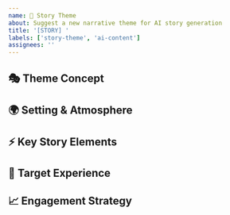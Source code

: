 ```yaml
---
name: 📖 Story Theme
about: Suggest a new narrative theme for AI story generation
title: '[STORY] '
labels: ['story-theme', 'ai-content']
assignees: ''
---
```


## 🎭 Theme Concept
<!-- Describe the narrative theme -->

## 🌍 Setting & Atmosphere
<!-- Where does this story take place? What's the mood? -->

## ⚡ Key Story Elements
<!-- Important themes, conflicts, or character types -->

## 🎯 Target Experience
<!-- What should players feel? What choices matter? -->

## 📈 Engagement Strategy
<!-- How will this theme create compelling binary choices? -->
